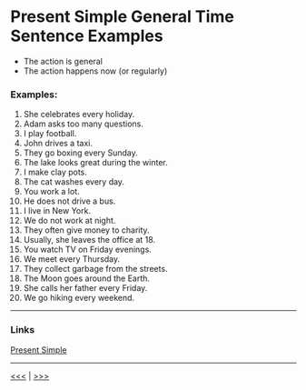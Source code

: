 # Present Simple General Time Sentence Examples

- The action is general
- The action happens now (or regularly)

### Examples:

1. She celebrates every holiday.
1. Adam asks too many questions.
1. I play football.
1. John drives a taxi.
1. They go boxing every Sunday.
1. The lake looks great during the winter.
1. I make clay pots.
1. The cat washes every day.
1. You work a lot.
1. He does not drive a bus.
1. I live in New York.
1. We do not work at night.
1. They often give money to charity.
1. Usually, she leaves the office at 18.
1. You watch TV on Friday evenings.
1. We meet every Thursday.
1. They collect garbage from the streets.
1. The Moon goes around the Earth.
1. She calls her father every Friday.
1. We go hiking every weekend.

---

### Links

[Present Simple](https://www.englishclub.com/grammar/verb-tenses_present-simple.htm)

---

[<<<](./PresentSimpleWithBe.md) | [>>>](./PresentSImpleForNowSentenceExamples.md)
